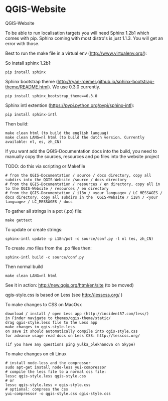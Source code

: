 QGIS-Website
============

QGIS-Website

To be able to run localisation targets you will need Sphinx 1.2b1 which comes with pip. 
Sphinx coming with most distro's is just 1.1.3. You will get an error with those.

Best to run the make file in a virtual env (http://www.virtualenv.org/):

So install sphinx 1.2b1:

    pip install sphinx

Sphinx bootstrap theme (http://ryan-roemer.github.io/sphinx-bootstrap-theme/README.html).
We use 0.3.0 currently.

    pip install sphinx_bootstrap_theme==0.3.0

Sphinx intl extention (https://pypi.python.org/pypi/sphinx-intl):

    pip install sphinx-intl

Then build:

    make clean html (to build the english languag)
    make clean LANG=nl html (to build the dutch version. Currently available: nl, es, zh_CN)

If you want add the QGIS-Documentation docs into the build, you need to manually copy the sources, resources and po files into the website project

TODO: do this via scripting or Makefile

    # from the QGIS-Documentation / source / docs directory, copy all subdirs into the QGIS-Website /source / docs directory
    # from the QGIS-Documentation / resources / en directory, copy all in to the QGIS-Website / resources / en directory
    # from the QGIS-Documentation / i18n / <your language> / LC_MESSAGES / docs directory, copy all subdirs in the  QGIS-Website / i18n / <your language> / LC_MESSAGES / docs

To gather all strings in a pot (.po) file:

    make gettext

To update or create strings:

    sphinx-intl update -p i18n/pot -c source/conf.py -l nl (es, zh_CN)

To create .mo files from the .po files then:

    sphinx-intl build -c source/conf.py

Then normal build

    make clean LANG=nl html
    
See it in action: http://new.qgis.org/html/en/site (to be moved)

qgis-style.css is based on Less (see http://lesscss.org/ )

To make changes to CSS on MacOsx
 
    download / install / open Less app (http://incident57.com/less/)
    in Finder navigate to themes/qgis-theme/static/
    drag qgis-style.less file to the Less app
    make changes in qgis-style.less
    on save it should automatically compile into qgis-style.css
    for advance usage read docs on Less CSS: http://lesscss.org/

    (if you have any questions ping yulka_plekhanova on Skype)

To make changes on cli Linux

    # install node-less and the compressor
    sudo apt-get install node-less yui-compressor
    # compile the less file to a normal css file:
    lessc qgis-style.less qgis-style.css
    # or
    lessc qgis-style.less > qgis-style.css
    # optional: compress the css
    yui-compressor -o qgis-style.css qgis-style.css
    
